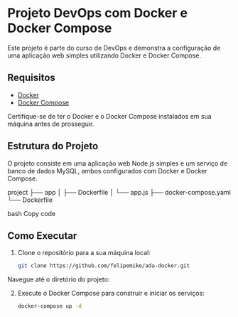 # Projeto DevOps com Docker e Docker Compose

Este projeto é parte do curso de DevOps e demonstra a configuração de uma aplicação web simples utilizando Docker e Docker Compose.

## Requisitos

- [Docker](https://www.docker.com/get-started)
- [Docker Compose](https://docs.docker.com/compose/install/)

Certifique-se de ter o Docker e o Docker Compose instalados em sua máquina antes de prosseguir.

## Estrutura do Projeto

O projeto consiste em uma aplicação web Node.js simples e um serviço de banco de dados MySQL, ambos configurados com Docker e Docker Compose.

project
├── app
│ ├── Dockerfile
│ └── app.js
├── docker-compose.yaml
└── Dockerfile

bash
Copy code

## Como Executar

1. Clone o repositório para a sua máquina local:

   ```bash
   git clone https://github.com/felipemike/ada-docker.git
Navegue até o diretório do projeto:

2. Execute o Docker Compose para construir e iniciar os serviços:

   ```bash
   docker-compose up -d


